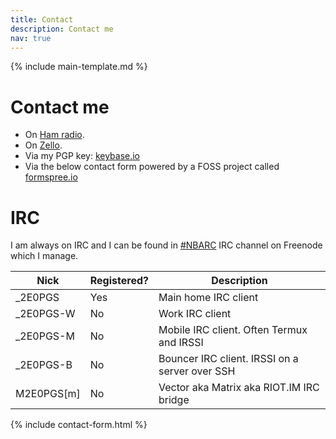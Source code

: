 ```yaml
---
title: Contact
description: Contact me
nav: true
---
```


{% include main-template.md %}

# Contact me

* On [Ham radio](/ham-radio.html).
* On [Zello](/ham-radio/zello.html).
* Via my PGP key: [keybase.io](https://keybase.io/2e0pgs)
* Via the below contact form powered by a FOSS project called [formspree.io](https://formspree.io/)

# IRC

I am always on IRC and I can be found in [#NBARC](http://nbarc.weebly.com/irc.html) IRC channel on Freenode which I manage.

| Nick       | Registered? | Description                                    |
|------------|-------------|------------------------------------------------|
| _2E0PGS    | Yes         | Main home IRC client                           |
| _2E0PGS-W  | No          | Work IRC client                                |
| _2E0PGS-M  | No          | Mobile IRC client. Often Termux and IRSSI      |
| _2E0PGS-B  | No          | Bouncer IRC client. IRSSI on a server over SSH |
| M2E0PGS[m] | No          | Vector aka Matrix aka RIOT.IM IRC bridge       |

{% include contact-form.html %}
